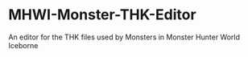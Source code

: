# MHWI-Monster-THK-Editor
An editor for the THK files used by Monsters in Monster Hunter World Iceborne
